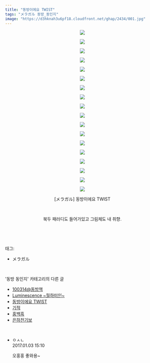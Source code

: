 ```yaml
---
title: "동방이에요 TWIST"
tags: "メラガル 동방_동인지"
image: "https://d3hknah3u6pf18.cloudfront.net/ghap/2434/001.jpg"
---
```

<div class="article">
<p style="text-align: center; clear: none; float: none;"><img src="{{ site.imgserver4 }}/ghap/2434/001.jpg"/></p>
<p style="text-align: center; clear: none; float: none;"><img src="{{ site.imgserver4 }}/ghap/2434/002.jpg"/></p>
<p style="text-align: center; clear: none; float: none;"><img src="{{ site.imgserver4 }}/ghap/2434/003.jpg"/></p>
<p style="text-align: center; clear: none; float: none;"><img src="{{ site.imgserver4 }}/ghap/2434/004.jpg"/></p>
<p style="text-align: center; clear: none; float: none;"><img src="{{ site.imgserver4 }}/ghap/2434/005.jpg"/></p>
<p style="text-align: center; clear: none; float: none;"><img src="{{ site.imgserver4 }}/ghap/2434/006.jpg"/></p>
<p style="text-align: center; clear: none; float: none;"><img src="{{ site.imgserver4 }}/ghap/2434/007.jpg"/></p>
<p style="text-align: center; clear: none; float: none;"><img src="{{ site.imgserver4 }}/ghap/2434/008.jpg"/></p>
<p style="text-align: center; clear: none; float: none;"><img src="{{ site.imgserver4 }}/ghap/2434/009.jpg"/></p>
<p style="text-align: center; clear: none; float: none;"><img src="{{ site.imgserver4 }}/ghap/2434/010.jpg"/></p>
<p style="text-align: center; clear: none; float: none;"><img src="{{ site.imgserver4 }}/ghap/2434/011.jpg"/></p>
<p style="text-align: center; clear: none; float: none;"><img src="{{ site.imgserver4 }}/ghap/2434/012.jpg"/></p>
<p style="text-align: center; clear: none; float: none;"><img src="{{ site.imgserver4 }}/ghap/2434/013.jpg"/></p>
<p style="text-align: center; clear: none; float: none;"><img src="{{ site.imgserver4 }}/ghap/2434/014.jpg"/></p>
<p style="text-align: center; clear: none; float: none;"><img src="{{ site.imgserver4 }}/ghap/2434/015.jpg"/></p>
<p style="text-align: center; clear: none; float: none;"><img src="{{ site.imgserver4 }}/ghap/2434/016.jpg"/></p>
<p style="text-align: center; clear: none; float: none;"><img src="{{ site.imgserver4 }}/ghap/2434/017.jpg"/></p>
<p style="text-align: center; clear: none; float: none;"><img src="{{ site.imgserver4 }}/ghap/2434/018.jpg"/></p>
<p style="text-align: center; clear: none; float: none;">[メラガル] 동방이에요 TWIST</p>
<p style="text-align: center; clear: none; float: none;"><br/></p>
<p style="text-align: center; clear: none; float: none;">북두 패러디도 들어가있고 그림체도 내 취향.</p>
<p><br/></p>
</div><br/>
<div class="tagTrail">
<p>태그: </p>
<ul>
<li>メラガル</li>
</ul>
</div><br/>
<div class="another">
<p>'동방 동인지' 카테고리의 다른 글</p>
<ul>
<li><a href="/ghap_2436">100314@동방책</a></li>
<li><a href="/ghap_2435">Luminescence ~월하미인~</a></li>
<li><a href="/ghap_2434">동방이에요 TWIST</a></li>
<li><a href="/ghap_2433">기적</a></li>
<li><a href="/ghap_2432">홍백흑</a></li>
<li><a href="/ghap_2431">은하전기보</a></li>
</ul>
</div><br/>
<div class="cb_module cb_fluid">
<div class="cb_wrt cb_profile">
<div class="comment">
<ul>
<li class="cb_thumb_off" id="comment14882348">
<div class="cb_comment_area">
<div class="cb_info_area">
<div class="cb_section">
<span class="cb_nick_name">ㅇㅅㄴ</span>
</div>
<div class="cb_section">
<span class="cb_date">2017.01.03 15:10 </span>
</div>
</div>
<div class="cb_dsc_comment">
<p class="cb_dsc">
											오홍홍 좋와용~
										</p>
</div>
</div></li>
</ul>
</div>
</div><!-- commentList close -->
</div><br/>
